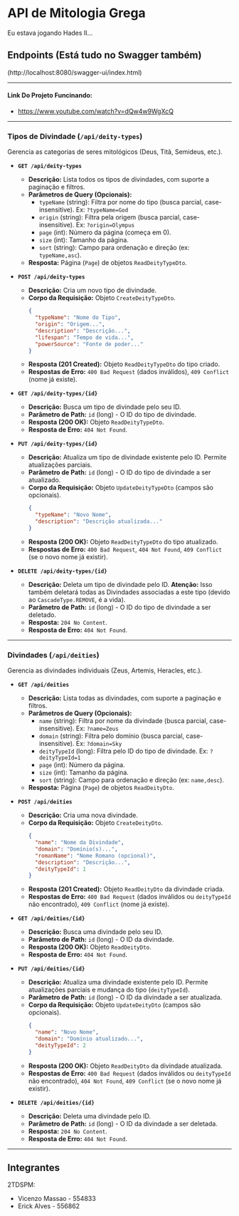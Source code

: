 
# API de Mitologia Grega

Eu estava jogando Hades II...

## Endpoints (Está tudo no Swagger também)
(http://localhost:8080/swagger-ui/index.html)

---

#### Link Do Projeto Funcinando:
- https://www.youtube.com/watch?v=dQw4w9WgXcQ

---

### Tipos de Divindade (`/api/deity-types`)

Gerencia as categorias de seres mitológicos (Deus, Titã, Semideus, etc.).

* **`GET /api/deity-types`**
    * **Descrição:** Lista todos os tipos de divindades, com suporte a paginação e filtros.
    * **Parâmetros de Query (Opcionais):**
        * `typeName` (string): Filtra por nome do tipo (busca parcial, case-insensitive). Ex: `?typeName=God`
        * `origin` (string): Filtra pela origem (busca parcial, case-insensitive). Ex: `?origin=Olympus`
        * `page` (int): Número da página (começa em 0).
        * `size` (int): Tamanho da página.
        * `sort` (string): Campo para ordenação e direção (ex: `typeName,asc`).
    * **Resposta:** Página (`Page`) de objetos `ReadDeityTypeDto`.

* **`POST /api/deity-types`**
    * **Descrição:** Cria um novo tipo de divindade.
    * **Corpo da Requisição:** Objeto `CreateDeityTypeDto`.
        ```json
        {
          "typeName": "Nome do Tipo",
          "origin": "Origem...",
          "description": "Descrição...",
          "lifespan": "Tempo de vida...",
          "powerSource": "Fonte de poder..."
        }
        ```
    * **Resposta (201 Created):** Objeto `ReadDeityTypeDto` do tipo criado.
    * **Respostas de Erro:** `400 Bad Request` (dados inválidos), `409 Conflict` (nome já existe).

* **`GET /api/deity-types/{id}`**
    * **Descrição:** Busca um tipo de divindade pelo seu ID.
    * **Parâmetro de Path:** `id` (long) - O ID do tipo de divindade.
    * **Resposta (200 OK):** Objeto `ReadDeityTypeDto`.
    * **Resposta de Erro:** `404 Not Found`.

* **`PUT /api/deity-types/{id}`**
    * **Descrição:** Atualiza um tipo de divindade existente pelo ID. Permite atualizações parciais.
    * **Parâmetro de Path:** `id` (long) - O ID do tipo de divindade a ser atualizado.
    * **Corpo da Requisição:** Objeto `UpdateDeityTypeDto` (campos são opcionais).
        ```json
        {
          "typeName": "Novo Nome",
          "description": "Descrição atualizada..."
        }
        ```
    * **Resposta (200 OK):** Objeto `ReadDeityTypeDto` do tipo atualizado.
    * **Respostas de Erro:** `400 Bad Request`, `404 Not Found`, `409 Conflict` (se o novo nome já existir).

* **`DELETE /api/deity-types/{id}`**
    * **Descrição:** Deleta um tipo de divindade pelo ID. **Atenção:** Isso também deletará todas as Divindades associadas a este tipo (devido ao `CascadeType.REMOVE`, é a vida).
    * **Parâmetro de Path:** `id` (long) - O ID do tipo de divindade a ser deletado.
    * **Resposta:** `204 No Content`.
    * **Resposta de Erro:** `404 Not Found`.

---

### Divindades (`/api/deities`)

Gerencia as divindades individuais (Zeus, Artemis, Heracles, etc.).

* **`GET /api/deities`**
    * **Descrição:** Lista todas as divindades, com suporte a paginação e filtros.
    * **Parâmetros de Query (Opcionais):**
        * `name` (string): Filtra por nome da divindade (busca parcial, case-insensitive). Ex: `?name=Zeus`
        * `domain` (string): Filtra pelo domínio (busca parcial, case-insensitive). Ex: `?domain=Sky`
        * `deityTypeId` (long): Filtra pelo ID do tipo de divindade. Ex: `?deityTypeId=1`
        * `page` (int): Número da página.
        * `size` (int): Tamanho da página.
        * `sort` (string): Campo para ordenação e direção (ex: `name,desc`).
    * **Resposta:** Página (`Page`) de objetos `ReadDeityDto`.

* **`POST /api/deities`**
    * **Descrição:** Cria uma nova divindade.
    * **Corpo da Requisição:** Objeto `CreateDeityDto`.
        ```json
        {
          "name": "Nome da Divindade",
          "domain": "Domínio(s)...",
          "romanName": "Nome Romano (opcional)",
          "description": "Descrição...",
          "deityTypeId": 1
        }
        ```
    * **Resposta (201 Created):** Objeto `ReadDeityDto` da divindade criada.
    * **Respostas de Erro:** `400 Bad Request` (dados inválidos ou `deityTypeId` não encontrado), `409 Conflict` (nome já existe).

* **`GET /api/deities/{id}`**
    * **Descrição:** Busca uma divindade pelo seu ID.
    * **Parâmetro de Path:** `id` (long) - O ID da divindade.
    * **Resposta (200 OK):** Objeto `ReadDeityDto`.
    * **Resposta de Erro:** `404 Not Found`.

* **`PUT /api/deities/{id}`**
    * **Descrição:** Atualiza uma divindade existente pelo ID. Permite atualizações parciais e mudança do tipo (`deityTypeId`).
    * **Parâmetro de Path:** `id` (long) - O ID da divindade a ser atualizada.
    * **Corpo da Requisição:** Objeto `UpdateDeityDto` (campos são opcionais).
        ```json
        {
          "name": "Novo Nome",
          "domain": "Domínio atualizado...",
          "deityTypeId": 2
        }
        ```
    * **Resposta (200 OK):** Objeto `ReadDeityDto` da divindade atualizada.
    * **Respostas de Erro:** `400 Bad Request` (dados inválidos ou `deityTypeId` não encontrado), `404 Not Found`, `409 Conflict` (se o novo nome já existir).

* **`DELETE /api/deities/{id}`**
    * **Descrição:** Deleta uma divindade pelo ID.
    * **Parâmetro de Path:** `id` (long) - O ID da divindade a ser deletada.
    * **Resposta:** `204 No Content`.
    * **Resposta de Erro:** `404 Not Found`.

---

## Integrantes

2TDSPM:

- Vicenzo Massao - 554833
- Erick Alves - 556862
